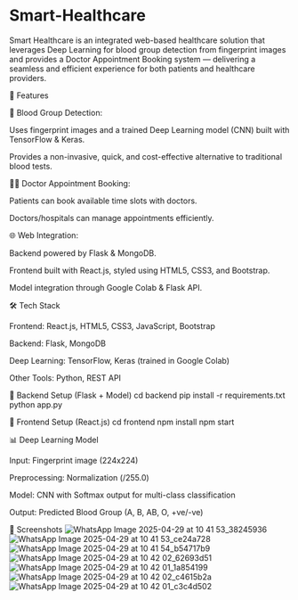 # Smart-Healthcare
Smart Healthcare is an integrated web-based healthcare solution that leverages Deep Learning for blood group detection from fingerprint images and provides a Doctor Appointment Booking system — delivering a seamless and efficient experience for both patients and healthcare providers.

🚀 Features

🔬 Blood Group Detection:

Uses fingerprint images and a trained Deep Learning model (CNN) built with TensorFlow & Keras.

Provides a non-invasive, quick, and cost-effective alternative to traditional blood tests.

👨‍⚕️ Doctor Appointment Booking:

Patients can book available time slots with doctors.

Doctors/hospitals can manage appointments efficiently.

🌐 Web Integration:

Backend powered by Flask & MongoDB.

Frontend built with React.js, styled using HTML5, CSS3, and Bootstrap.

Model integration through Google Colab & Flask API.

🛠️ Tech Stack

Frontend: React.js, HTML5, CSS3, JavaScript, Bootstrap

Backend: Flask, MongoDB

Deep Learning: TensorFlow, Keras (trained in Google Colab)

Other Tools: Python, REST API

🔹 Backend Setup (Flask + Model)
cd backend
pip install -r requirements.txt
python app.py

🔹 Frontend Setup (React.js)
cd frontend
npm install
npm start


📊 Deep Learning Model

Input: Fingerprint image (224x224)

Preprocessing: Normalization (/255.0)

Model: CNN with Softmax output for multi-class classification

Output: Predicted Blood Group (A, B, AB, O, +ve/-ve)

📸 Screenshots
![WhatsApp Image 2025-04-29 at 10 41 53_38245936](https://github.com/user-attachments/assets/fe8a7656-b6bd-4f7a-b75f-61b5f18da7fd)
![WhatsApp Image 2025-04-29 at 10 41 53_ce24a728](https://github.com/user-attachments/assets/a193d259-4b4f-4a84-a9ee-1e4acf78a830)
![WhatsApp Image 2025-04-29 at 10 41 54_b54717b9](https://github.com/user-attachments/assets/f3cd0902-eed5-4f7d-ad05-dd60f67e06e3)
![WhatsApp Image 2025-04-29 at 10 42 02_62693d51](https://github.com/user-attachments/assets/2c3d1b54-d4f8-4a5f-a773-0c45429bb2f4)
![WhatsApp Image 2025-04-29 at 10 42 01_1a854199](https://github.com/user-attachments/assets/8ea6bcbc-41b5-4439-ac88-edc1cb2de86e)
![WhatsApp Image 2025-04-29 at 10 42 02_c4615b2a](https://github.com/user-attachments/assets/f0d3cc48-ac85-407a-9067-52b82922ca60)
![WhatsApp Image 2025-04-29 at 10 42 01_c3c4d502](https://github.com/user-attachments/assets/a8415286-e6b6-4f8c-9538-ae2582605beb)









